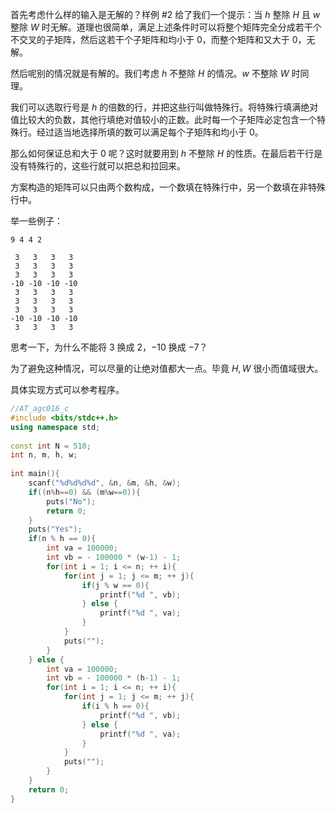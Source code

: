 首先考虑什么样的输入是无解的？样例 #2 给了我们一个提示：当 $h$ 整除 $H$ 且 $w$ 整除 $W$ 时无解。道理也很简单，满足上述条件时可以将整个矩阵完全分成若干个不交叉的子矩阵，然后这若干个子矩阵和均小于 $0$，而整个矩阵和又大于 $0$，无解。

然后呢别的情况就是有解的。我们考虑 $h$ 不整除 $H$ 的情况。$w$ 不整除 $W$ 时同理。

我们可以选取行号是 $h$ 的倍数的行，并把这些行叫做特殊行。将特殊行填满绝对值比较大的负数，其他行填绝对值较小的正数。此时每一个子矩阵必定包含一个特殊行。经过适当地选择所填的数可以满足每个子矩阵和均小于 $0$。

那么如何保证总和大于 $0$ 呢？这时就要用到 $h$ 不整除 $H$ 的性质。在最后若干行是没有特殊行的，这些行就可以把总和拉回来。

方案构造的矩阵可以只由两个数构成，一个数填在特殊行中，另一个数填在非特殊行中。

举一些例子：

`9 4 4 2`

```
 3   3   3   3
 3   3   3   3
 3   3   3   3
-10 -10 -10 -10
 3   3   3   3
 3   3   3   3
 3   3   3   3
-10 -10 -10 -10
 3   3   3   3
```

思考一下，为什么不能将 $3$ 换成 $2$，$-10$ 换成 $-7$？

为了避免这种情况，可以尽量的让绝对值都大一点。毕竟 $H,W$ 很小而值域很大。

具体实现方式可以参考程序。

```cpp
//AT_agc016_c
#include <bits/stdc++.h>
using namespace std;
 
const int N = 510;
int n, m, h, w;
 
int main(){
	scanf("%d%d%d%d", &n, &m, &h, &w);
	if((n%h==0) && (m%w==0)){
		puts("No");
		return 0;
	}
	puts("Yes");
	if(n % h == 0){
		int va = 100000;
		int vb = - 100000 * (w-1) - 1;
		for(int i = 1; i <= n; ++ i){
			for(int j = 1; j <= m; ++ j){
				if(j % w == 0){
					printf("%d ", vb);
				} else {
					printf("%d ", va);
				}
			}
			puts("");
		}
	} else {
		int va = 100000;
		int vb = - 100000 * (h-1) - 1;
		for(int i = 1; i <= n; ++ i){
			for(int j = 1; j <= m; ++ j){
				if(i % h == 0){
					printf("%d ", vb);
				} else {
					printf("%d ", va);
				}
			}
			puts("");
		}
	}
	return 0;
}
```